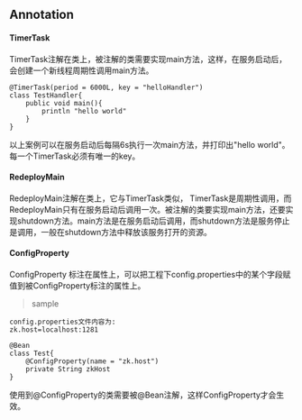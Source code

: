 ## Annotation
#### TimerTask
TimerTask注解在类上，被注解的类需要实现main方法，这样，在服务启动后，会创建一个新线程周期性调用main方法。
```
@TimerTask(period = 6000L, key = "helloHandler")
class TestHandler{
    public void main(){
        println "hello world"
    }
}
```
以上案例可以在服务启动后每隔6s执行一次main方法，并打印出"hello world"。每一个TimerTask必须有唯一的key。
#### RedeployMain
RedeployMain注解在类上，它与TimerTask类似， TimerTask是周期性调用，而RedeployMain只有在服务启动后调用一次。被注解的类要实现main方法，还要实现shutdown方法。main方法是在服务启动后调用，而shutdown方法是服务停止是调用，一般在shutdown方法中释放该服务打开的资源。
#### ConfigProperty
ConfigProperty 标注在属性上，可以把工程下config.properties中的某个字段赋值到被ConfigProperty标注的属性上。
> sample
```
config.properties文件内容为:
zk.host=localhost:1281
```
```
@Bean
class Test{
    @ConfigProperty(name = "zk.host")
    private String zkHost
}
```
使用到@ConfigProperty的类需要被@Bean注解，这样ConfigProperty才会生效。

